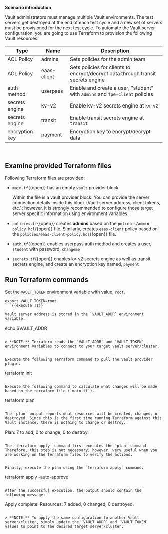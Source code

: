 **Scenario introduction**

Vault administrators must manage multiple Vault environments. The test servers get destroyed at the end of each test cycle and a new set of servers must be provisioned for the next test cycle. To automate the Vault server configuration, you are going to use Terraform to provision the following Vault resources.

| Type           | Name         | Description                           |
|----------------|--------------|---------------------------------------|
| ACL Policy     | admins       | Sets policies for the admin team  |
| ACL Policy     | eaas-client  | Sets policies for clients to encrypt/decrypt data through transit secrets engine  |
| auth method    | userpass     | Enable and create a user, "student" with `admins` and `fpe-client` policies |
| secrets engine | kv-v2        | Enable kv-v2 secrets engine at `kv-v2`  |
| secrets engine | transit      | Enable transit secrets engine at `transit`  |
| encryption key | payment      | Encryption key to encrypt/decrypt data |



<br>

## Examine provided Terraform files

Following Terraform files are provided:

- `main.tf`{{open}} has an empty `vault` provider block

  Within the file is a vault provider block. You can provide the server connection details inside this block (Vault server address, client tokens, etc.); however, it is strongly recommended to configure those target server specific information using environment variables.

- `policies.tf`{{open}} creates **admins** based on the `policies/admin-policy.hcl`{{open}} file. Similarly, creates `eaas-client` policy based on the `policies/eaas-client-policy.hcl`{{open}} file.

- `auth.tf`{{open}} enables userpass auth method and creates a user, `student` with password, `changeme`

- `secrets.tf`{{open}} enables kv-v2 secrets engine as well as transit secrets engine, and create an encryption key named, `payment`



## Run Terraform commands

Set the `VAULT_TOKEN` environment variable with value, `root`.

```
export VAULT_TOKEN=root
```{{execute T1}}

Vault server address is stored in the `VAULT_ADDR` environment variable.

```
echo $VAULT_ADDR
```{{execute T1}}

> **NOTE:** Terraform reads the `VAULT_ADDR` and `VAULT_TOKEN` environment variables to connect to your target Vault server/cluster.


Execute the following Terraform command to pull the Vault provider plugin.

```
terraform init
```{{execute T1}}

Execute the following command to calculate what changes will be made based on the terraform file (`main.tf`).

```
terraform plan
```{{execute T1}}

The `plan` output reports what resources will be created, changed, or destroyed. Since this is the first time running Terraform against this Vault instance, there is nothing to change or destroy.

```
Plan: 7 to add, 0 to change, 0 to destroy.
```

The `terraform apply` command first executes the `plan` command. Therefore, this step is not necessary; however, very useful when you are working on the Terraform files to verify the actions.


Finally, execute the plan using the `terraform apply` command.

```
terraform apply -auto-approve
```{{execute T1}}

After the successful execution, the output should contain the following message:

```
Apply complete! Resources: 7 added, 0 changed, 0 destroyed.
```

> **NOTE:** To apply the same configuration to another Vault server/cluster, simply update the `VAULT_ADDR` and `VAULT_TOKEN` values to point to the desired target server/cluster.
